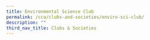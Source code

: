 ```yaml
---
title: Environmental Science Club
permalink: /cca/clubs-and-societies/enviro-sci-club/
description: ""
third_nav_title: Clubs & Societies
---
```

